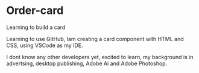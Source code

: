 # Order-card
Learning to build a card

Learning to use GitHub, Iam creating a card component with HTML and CSS, using VSCode as my IDE.

I dont know any other developers yet, excited to learn, my background is in advertsing, desktop publishing, Adobe Ai and Adobe Photoshop.
